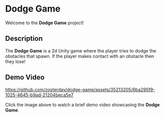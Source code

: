 # Dodge Game

Welcome to the **Dodge Game** project!

## Description

The **Dodge Game** is a 2d Unity game where the player tries to dodge the obstacles that spawn. If the player makes contact with an obstacle then they lose!

## Demo Video

https://github.com/zosterday/dodge-game/assets/35213205/6ba295f9-1025-4645-b9ad-21204beca5e7

Click the image above to watch a brief demo video showcasing the **Dodge Game**.
